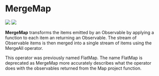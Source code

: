 # MergeMap

[![](../../../assets/godev.svg?raw=true)](https://pkg.go.dev/github.com/reactivego/rx/test/MergeMap?tab=doc)
[![](../../../assets/rx.svg?raw=true)](http://reactivex.io/documentation/operators/flatmap.html)

**MergeMap** transforms the items emitted by an Observable by applying a
function to each item an returning an Observable. The stream of Observable
items is then merged into a single stream of items using the MergeAll
operator.

This operator was previously named FlatMap. The name FlatMap is deprecated as
MergeMap more accurately describes what the operator does with the observables
returned from the Map project function.
